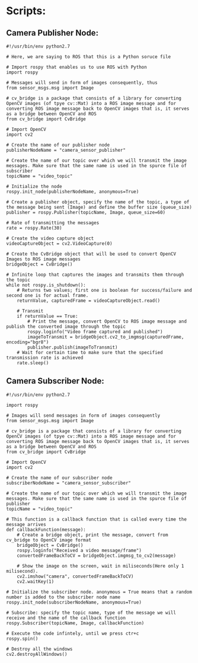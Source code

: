 # Scripts:
## Camera Publisher Node:
	#!/usr/bin/env python2.7

	# Here, we are saying to ROS that this is a Python soruce file

	# Import rospy that enables us to use ROS with Python
	import rospy

	# Messages will send in form of images consequently, thus
	from sensor_msgs.msg import Image

	# cv_bridge is a package that consists of a library for converting OpenCV images (of tpye cv::Mat) into a ROS image message and for converting ROS image message back to OpenCV images that is, it serves as a bridge between OpenCV and ROS
	from cv_bridge import CvBridge

	# Import OpenCV
	import cv2

	# Create the name of our publisher node
	publisherNodeName = "camera_sensor_publisher"

	# Create the name of our topic over which we will transmit the image messages. Make sure that the same name is used in the spurce file of subscriber
	topicName = "video_topic"

	# Initialize the node
	rospy.init_node(publisherNodeName, anonymous=True)

	# Create a publisher object, specify the name of the topic, a type of the message being sent (Image) and define the buffer size (queue_size)
	publisher = rospy.Publisher(topicName, Image, queue_size=60)

	# Rate of transmitting the messages
	rate = rospy.Rate(30)

	# Create the video capture object
	videoCaptureObject = cv2.VideoCapture(0)

	# Create the CvBridge object that will be used to convert OpenCV Images to ROS image messages
	bridgeObject = CvBridge()

	# Infinite loop that captures the images and transmits them through the topic
	while not rospy.is_shutdown():
		# Returns two values; first one is boolean for success/failure and second one is for actual frame.
		returnValue, capturedFrame = videoCaptureObject.read()

		# Transmit
		if returnValue == True:
			# Print the message, convert OpenCV to ROS image message and publish the converted image through the topic
			rospy.loginfo("Video frame captured and published")
			imageToTransmit = bridgeObject.cv2_to_imgmsg(capturedFrame, encoding="bgr8")
			publisher.publish(imageToTransmit)
		# Wait for certain time to make sure that the specified transmission rate is achieved
		rate.sleep()

## Camera Subscriber Node:
	#!/usr/bin/env python2.7

	import rospy

	# Images will send messages in form of images consequently
	from sensor_msgs.msg import Image

	# cv_bridge is a package that consists of a library for converting OpenCV images (of tpye cv::Mat) into a ROS image message and for converting ROS image message back to OpenCV images that is, it serves as a bridge between OpenCV and ROS
	from cv_bridge import CvBridge

	# Import OpenCV
	import cv2

	# Create the name of our subscriber node
	subscriberNodeName = "camera_sensor_subscriber"

	# Create the name of our topic over which we will transmit the image messages. Make sure that the same name is used in the spurce file of publisher
	topicName = "video_topic"

	# This function is a callback function that is called every time the message arrives
	def callbackFunction(message):
		# Create a bridge object, print the message, convert from cv_bridge to OpenCV image format
		bridgeObject = CvBridge()
		rospy.loginfo("Received a video message/frame")
		convertedFrameBackToCV = bridgeObject.imgmsg_to_cv2(message)

		# Show the image on the screen, wait in miliseconds(Here only 1 milisecond).
		cv2.imshow("camera", convertedFrameBackToCV)
		cv2.waitKey(1)

	# Initialize the subscriber node. anonymous = True means that a random number is added to the subscriber node name
	rospy.init_node(subscriberNodeName, anonymous=True)

	# Subscribe: specify the topic name, type of the message we will receive and the name of the callback function
	rospy.Subscriber(topicName, Image, callbackFunction)

	# Execute the code infintely, until we press ctr+c
	rospy.spin()

	# Destroy all the windows
	cv2.destroyAllWindows()